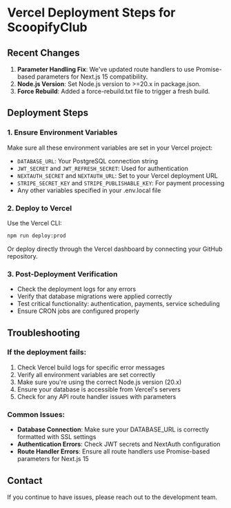 # Vercel Deployment Steps for ScoopifyClub

## Recent Changes

1. **Parameter Handling Fix**: We've updated route handlers to use Promise-based parameters for Next.js 15 compatibility.
2. **Node.js Version**: Set Node.js version to >=20.x in package.json.
3. **Force Rebuild**: Added a force-rebuild.txt file to trigger a fresh build.

## Deployment Steps

### 1. Ensure Environment Variables

Make sure all these environment variables are set in your Vercel project:

- `DATABASE_URL`: Your PostgreSQL connection string
- `JWT_SECRET` and `JWT_REFRESH_SECRET`: Used for authentication
- `NEXTAUTH_SECRET` and `NEXTAUTH_URL`: Set to your Vercel deployment URL
- `STRIPE_SECRET_KEY` and `STRIPE_PUBLISHABLE_KEY`: For payment processing
- Any other variables specified in your .env.local file

### 2. Deploy to Vercel

Use the Vercel CLI:

```bash
npm run deploy:prod
```

Or deploy directly through the Vercel dashboard by connecting your GitHub repository.

### 3. Post-Deployment Verification

- Check the deployment logs for any errors
- Verify that database migrations were applied correctly
- Test critical functionality: authentication, payments, service scheduling
- Ensure CRON jobs are configured properly

## Troubleshooting

### If the deployment fails:

1. Check Vercel build logs for specific error messages
2. Verify all environment variables are set correctly
3. Make sure you're using the correct Node.js version (20.x)
4. Ensure your database is accessible from Vercel's servers
5. Check for any API route handler issues with parameters

### Common Issues:

- **Database Connection**: Make sure your DATABASE_URL is correctly formatted with SSL settings
- **Authentication Errors**: Check JWT secrets and NextAuth configuration
- **Route Handler Errors**: Ensure all route handlers use Promise-based parameters for Next.js 15

## Contact

If you continue to have issues, please reach out to the development team. 